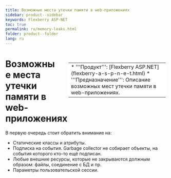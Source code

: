 ```yaml
---
title: Возможные места утечки памяти в web-приложениях
sidebar: product--sidebar
keywords: Flexberry ASP-NET
toc: true
permalink: ru/memory-leaks.html
folder: product--folder
lang: ru
---
```


<div style="margin:5px; padding-left:28px; float:right; width:60%; outline:1px solid white;">
<br>
<table border="0" width="100%" bgcolor="#6495ED">
<tbody><tr><td bgcolor="#FFFFFF">
* '''Продукт''': [Flexberry ASP.NET](flexberry-a-s-p-n-e-t.html)
* '''Предназначение''': Описание возможных мест утечки памяти в web-приложениях.
</td>
</tr></tbody></table></a>
</div>

# Возможные места утечки памяти в web-приложениях

В первую очередь стоит обратить внимание на:
* Статические классы и атрибуты.
* Подписка на события. Garbage collector не собирает объекты, на события которого кто-то ещё подписан.
* Любые внешние ресурсы, которые не закрываются должным образом: файлы, соединение с БД и пр.
* Параметры пользовательской сессии.
 

